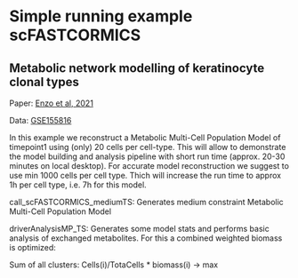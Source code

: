 # Simple running example scFASTCORMICS
## Metabolic network modelling of keratinocyte clonal types

Paper: [Enzo et al, 2021](https://pubmed.ncbi.nlm.nih.gov/33947848/)

Data: [GSE155816](https://www.ncbi.nlm.nih.gov/geo/query/acc.cgi?acc=GSE155816)

In this example we reconstruct a Metabolic Multi-Cell Population Model of timepoint1 using (only) 20 cells per cell-type. This will allow to demonstrate the model building and analysis pipeline with short run time (approx. 20-30 minutes on local desktop). For accurate model reconstruction we suggest to use min 1000 cells per cell type. Thich will increase the run time to approx 1h per cell type, i.e. 7h for this model.

call_scFASTCORMICS_mediumTS: Generates medium constraint Metabolic Multi-Cell Population Model

driverAnalysisMP_TS: Generates some model stats and performs basic analysis of exchanged metabolites. For this a combined weighted biomass is optimized:

Sum of all clusters: Cells(i)/TotaCells * biomass(i) -> max
